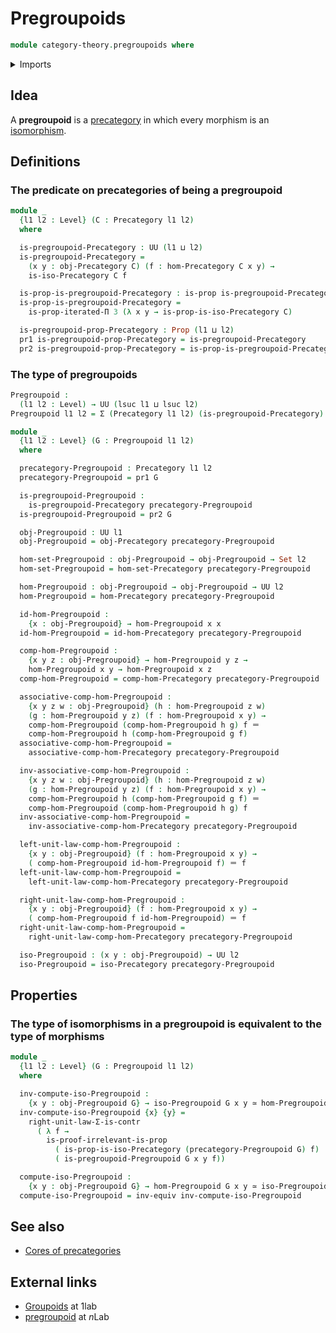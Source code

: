 # Pregroupoids

```agda
module category-theory.pregroupoids where
```

<details><summary>Imports</summary>

```agda
open import category-theory.isomorphisms-in-precategories
open import category-theory.precategories

open import foundation.dependent-pair-types
open import foundation.equivalences
open import foundation.identity-types
open import foundation.iterated-dependent-product-types
open import foundation.propositions
open import foundation.sets
open import foundation.type-arithmetic-dependent-pair-types
open import foundation.universe-levels
```

</details>

## Idea

A **pregroupoid** is a [precategory](category-theory.precategories.md) in which
every morphism is an
[isomorphism](category-theory.isomorphisms-in-precategories.md).

## Definitions

### The predicate on precategories of being a pregroupoid

```agda
module _
  {l1 l2 : Level} (C : Precategory l1 l2)
  where

  is-pregroupoid-Precategory : UU (l1 ⊔ l2)
  is-pregroupoid-Precategory =
    (x y : obj-Precategory C) (f : hom-Precategory C x y) →
    is-iso-Precategory C f

  is-prop-is-pregroupoid-Precategory : is-prop is-pregroupoid-Precategory
  is-prop-is-pregroupoid-Precategory =
    is-prop-iterated-Π 3 (λ x y → is-prop-is-iso-Precategory C)

  is-pregroupoid-prop-Precategory : Prop (l1 ⊔ l2)
  pr1 is-pregroupoid-prop-Precategory = is-pregroupoid-Precategory
  pr2 is-pregroupoid-prop-Precategory = is-prop-is-pregroupoid-Precategory
```

### The type of pregroupoids

```agda
Pregroupoid :
  (l1 l2 : Level) → UU (lsuc l1 ⊔ lsuc l2)
Pregroupoid l1 l2 = Σ (Precategory l1 l2) (is-pregroupoid-Precategory)

module _
  {l1 l2 : Level} (G : Pregroupoid l1 l2)
  where

  precategory-Pregroupoid : Precategory l1 l2
  precategory-Pregroupoid = pr1 G

  is-pregroupoid-Pregroupoid :
    is-pregroupoid-Precategory precategory-Pregroupoid
  is-pregroupoid-Pregroupoid = pr2 G

  obj-Pregroupoid : UU l1
  obj-Pregroupoid = obj-Precategory precategory-Pregroupoid

  hom-set-Pregroupoid : obj-Pregroupoid → obj-Pregroupoid → Set l2
  hom-set-Pregroupoid = hom-set-Precategory precategory-Pregroupoid

  hom-Pregroupoid : obj-Pregroupoid → obj-Pregroupoid → UU l2
  hom-Pregroupoid = hom-Precategory precategory-Pregroupoid

  id-hom-Pregroupoid :
    {x : obj-Pregroupoid} → hom-Pregroupoid x x
  id-hom-Pregroupoid = id-hom-Precategory precategory-Pregroupoid

  comp-hom-Pregroupoid :
    {x y z : obj-Pregroupoid} → hom-Pregroupoid y z →
    hom-Pregroupoid x y → hom-Pregroupoid x z
  comp-hom-Pregroupoid = comp-hom-Precategory precategory-Pregroupoid

  associative-comp-hom-Pregroupoid :
    {x y z w : obj-Pregroupoid} (h : hom-Pregroupoid z w)
    (g : hom-Pregroupoid y z) (f : hom-Pregroupoid x y) →
    comp-hom-Pregroupoid (comp-hom-Pregroupoid h g) f ＝
    comp-hom-Pregroupoid h (comp-hom-Pregroupoid g f)
  associative-comp-hom-Pregroupoid =
    associative-comp-hom-Precategory precategory-Pregroupoid

  inv-associative-comp-hom-Pregroupoid :
    {x y z w : obj-Pregroupoid} (h : hom-Pregroupoid z w)
    (g : hom-Pregroupoid y z) (f : hom-Pregroupoid x y) →
    comp-hom-Pregroupoid h (comp-hom-Pregroupoid g f) ＝
    comp-hom-Pregroupoid (comp-hom-Pregroupoid h g) f
  inv-associative-comp-hom-Pregroupoid =
    inv-associative-comp-hom-Precategory precategory-Pregroupoid

  left-unit-law-comp-hom-Pregroupoid :
    {x y : obj-Pregroupoid} (f : hom-Pregroupoid x y) →
    ( comp-hom-Pregroupoid id-hom-Pregroupoid f) ＝ f
  left-unit-law-comp-hom-Pregroupoid =
    left-unit-law-comp-hom-Precategory precategory-Pregroupoid

  right-unit-law-comp-hom-Pregroupoid :
    {x y : obj-Pregroupoid} (f : hom-Pregroupoid x y) →
    ( comp-hom-Pregroupoid f id-hom-Pregroupoid) ＝ f
  right-unit-law-comp-hom-Pregroupoid =
    right-unit-law-comp-hom-Precategory precategory-Pregroupoid

  iso-Pregroupoid : (x y : obj-Pregroupoid) → UU l2
  iso-Pregroupoid = iso-Precategory precategory-Pregroupoid
```

## Properties

### The type of isomorphisms in a pregroupoid is equivalent to the type of morphisms

```agda
module _
  {l1 l2 : Level} (G : Pregroupoid l1 l2)
  where

  inv-compute-iso-Pregroupoid :
    {x y : obj-Pregroupoid G} → iso-Pregroupoid G x y ≃ hom-Pregroupoid G x y
  inv-compute-iso-Pregroupoid {x} {y} =
    right-unit-law-Σ-is-contr
      ( λ f →
        is-proof-irrelevant-is-prop
          ( is-prop-is-iso-Precategory (precategory-Pregroupoid G) f)
          ( is-pregroupoid-Pregroupoid G x y f))

  compute-iso-Pregroupoid :
    {x y : obj-Pregroupoid G} → hom-Pregroupoid G x y ≃ iso-Pregroupoid G x y
  compute-iso-Pregroupoid = inv-equiv inv-compute-iso-Pregroupoid
```

## See also

- [Cores of precategories](category-theory.cores-precategories.md)

## External links

- [Groupoids](https://1lab.dev/Cat.Groupoid.html) at 1lab
- [pregroupoid](https://ncatlab.org/nlab/show/pregroupoid) at $n$Lab
